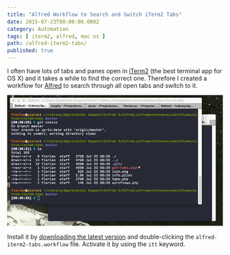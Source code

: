 ```yaml
---
title: "Alfred Workflow to Search and Switch iTerm2 Tabs"
date: 2015-07-23T00:00:00.000Z
category: Automation
tags: [ iterm2, alfred, mac os ]
path: /alfred-iterm2-tabs/
published: true
---
```


I often have lots of tabs and panes open in [iTerm2](http://iterm2.com) (the best terminal app for OS X) and it takes a while to find the correct one. Therefore I created a workflow for [Alfred](http://www.alfredapp.com) to search through all open tabs and switch to it.

![Search iTerm2 Tabs in Alfred](alfred-iterm2-tabs.gif)

Install it by [downloading the latest version](https://github.com/florianeckerstorfer/alfred-iterm2-tabs/releases/latest) and double-clicking the `alfred-iterm2-tabs.workflow` file. Activate it by using the `itt` keyword.
